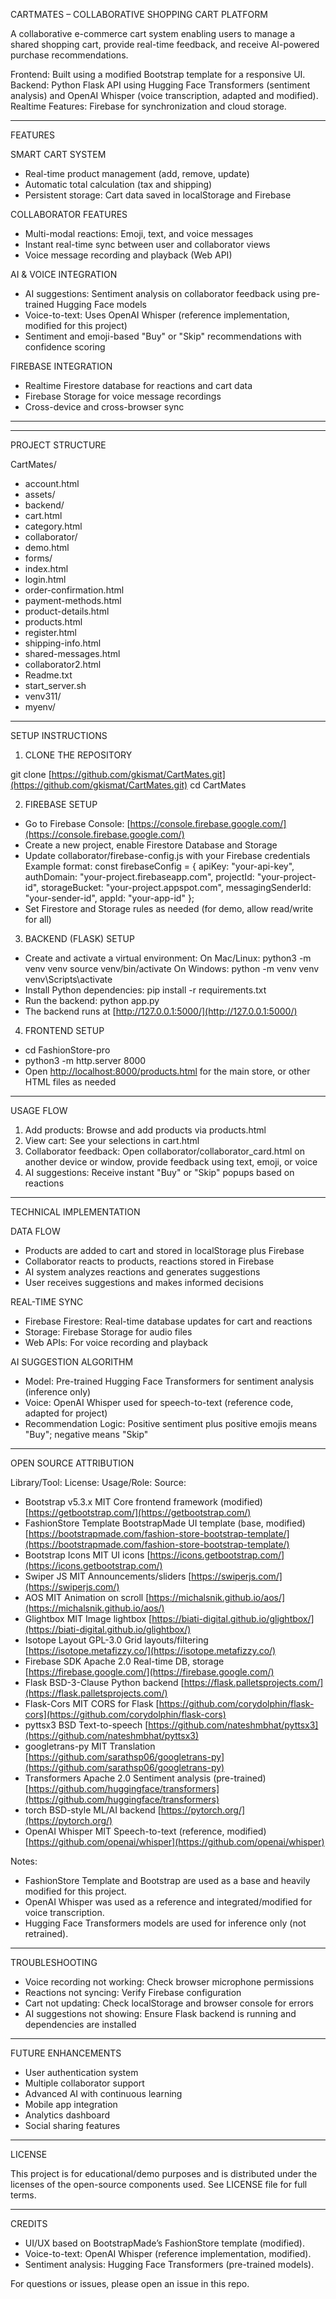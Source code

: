 
CARTMATES – COLLABORATIVE SHOPPING CART PLATFORM

A collaborative e-commerce cart system enabling users to manage a shared shopping cart, provide real-time feedback, and receive AI-powered purchase recommendations.

Frontend: Built using a modified Bootstrap template for a responsive UI.
Backend: Python Flask API using Hugging Face Transformers (sentiment analysis) and OpenAI Whisper (voice transcription, adapted and modified).
Realtime Features: Firebase for synchronization and cloud storage.

---

FEATURES

SMART CART SYSTEM

* Real-time product management (add, remove, update)
* Automatic total calculation (tax and shipping)
* Persistent storage: Cart data saved in localStorage and Firebase

COLLABORATOR FEATURES

* Multi-modal reactions: Emoji, text, and voice messages
* Instant real-time sync between user and collaborator views
* Voice message recording and playback (Web API)

AI & VOICE INTEGRATION

* AI suggestions: Sentiment analysis on collaborator feedback using pre-trained Hugging Face models
* Voice-to-text: Uses OpenAI Whisper (reference implementation, modified for this project)
* Sentiment and emoji-based "Buy" or "Skip" recommendations with confidence scoring

FIREBASE INTEGRATION

* Realtime Firestore database for reactions and cart data
* Firebase Storage for voice message recordings
* Cross-device and cross-browser sync

---




---

PROJECT STRUCTURE

CartMates/

* account.html
* assets/
* backend/
* cart.html
* category.html
* collaborator/
* demo.html
* forms/
* index.html
* login.html
* order-confirmation.html
* payment-methods.html
* product-details.html
* products.html
* register.html
* shipping-info.html
* shared-messages.html
* collaborator2.html
* Readme.txt
* start\_server.sh
* venv311/
* myenv/

---

SETUP INSTRUCTIONS

1. CLONE THE REPOSITORY

git clone [https://github.com/gkismat/CartMates.git](https://github.com/gkismat/CartMates.git)
cd CartMates

2. FIREBASE SETUP

* Go to Firebase Console: [https://console.firebase.google.com/](https://console.firebase.google.com/)
* Create a new project, enable Firestore Database and Storage
* Update collaborator/firebase-config.js with your Firebase credentials
  Example format:
  const firebaseConfig = {
  apiKey: "your-api-key",
  authDomain: "your-project.firebaseapp.com",
  projectId: "your-project-id",
  storageBucket: "your-project.appspot.com",
  messagingSenderId: "your-sender-id",
  appId: "your-app-id"
  };
* Set Firestore and Storage rules as needed (for demo, allow read/write for all)

3. BACKEND (FLASK) SETUP

* Create and activate a virtual environment:
  On Mac/Linux:
  python3 -m venv venv
  source venv/bin/activate
  On Windows:
  python -m venv venv
  venv\Scripts\activate
* Install Python dependencies:
  pip install -r requirements.txt
* Run the backend:
  python app.py
* The backend runs at [http://127.0.0.1:5000/](http://127.0.0.1:5000/)

4. FRONTEND SETUP

* cd FashionStore-pro
* python3 -m http.server 8000
* Open [http://localhost:8000/products.html](http://localhost:8000/products.html) for the main store, or other HTML files as needed

---

USAGE FLOW

1. Add products: Browse and add products via products.html
2. View cart: See your selections in cart.html
3. Collaborator feedback: Open collaborator/collaborator\_card.html on another device or window, provide feedback using text, emoji, or voice
4. AI suggestions: Receive instant "Buy" or "Skip" popups based on reactions

---

TECHNICAL IMPLEMENTATION

DATA FLOW

* Products are added to cart and stored in localStorage plus Firebase
* Collaborator reacts to products, reactions stored in Firebase
* AI system analyzes reactions and generates suggestions
* User receives suggestions and makes informed decisions

REAL-TIME SYNC

* Firebase Firestore: Real-time database updates for cart and reactions
* Storage: Firebase Storage for audio files
* Web APIs: For voice recording and playback

AI SUGGESTION ALGORITHM

* Model: Pre-trained Hugging Face Transformers for sentiment analysis (inference only)
* Voice: OpenAI Whisper used for speech-to-text (reference code, adapted for project)
* Recommendation Logic: Positive sentiment plus positive emojis means "Buy"; negative means "Skip"

---

OPEN SOURCE ATTRIBUTION

Library/Tool:    License:      Usage/Role:                            Source:

* Bootstrap v5.3.x        MIT         Core frontend framework (modified)           [https://getbootstrap.com/](https://getbootstrap.com/)
* FashionStore Template   BootstrapMade   UI template (base, modified)             [https://bootstrapmade.com/fashion-store-bootstrap-template/](https://bootstrapmade.com/fashion-store-bootstrap-template/)
* Bootstrap Icons         MIT         UI icons                                   [https://icons.getbootstrap.com/](https://icons.getbootstrap.com/)
* Swiper JS               MIT         Announcements/sliders                      [https://swiperjs.com/](https://swiperjs.com/)
* AOS                     MIT         Animation on scroll                        [https://michalsnik.github.io/aos/](https://michalsnik.github.io/aos/)
* Glightbox               MIT         Image lightbox                             [https://biati-digital.github.io/glightbox/](https://biati-digital.github.io/glightbox/)
* Isotope Layout          GPL-3.0     Grid layouts/filtering                     [https://isotope.metafizzy.co/](https://isotope.metafizzy.co/)
* Firebase SDK            Apache 2.0  Real-time DB, storage                      [https://firebase.google.com/](https://firebase.google.com/)
* Flask                   BSD-3-Clause Python backend                            [https://flask.palletsprojects.com/](https://flask.palletsprojects.com/)
* Flask-Cors              MIT         CORS for Flask                             [https://github.com/corydolphin/flask-cors](https://github.com/corydolphin/flask-cors)
* pyttsx3                 BSD         Text-to-speech                             [https://github.com/nateshmbhat/pyttsx3](https://github.com/nateshmbhat/pyttsx3)
* googletrans-py          MIT         Translation                                [https://github.com/sarathsp06/googletrans-py](https://github.com/sarathsp06/googletrans-py)
* Transformers            Apache 2.0  Sentiment analysis (pre-trained)           [https://github.com/huggingface/transformers](https://github.com/huggingface/transformers)
* torch                   BSD-style   ML/AI backend                              [https://pytorch.org/](https://pytorch.org/)
* OpenAI Whisper          MIT         Speech-to-text (reference, modified)        [https://github.com/openai/whisper](https://github.com/openai/whisper)

Notes:

* FashionStore Template and Bootstrap are used as a base and heavily modified for this project.
* OpenAI Whisper was used as a reference and integrated/modified for voice transcription.
* Hugging Face Transformers models are used for inference only (not retrained).

---

TROUBLESHOOTING

* Voice recording not working: Check browser microphone permissions
* Reactions not syncing: Verify Firebase configuration
* Cart not updating: Check localStorage and browser console for errors
* AI suggestions not showing: Ensure Flask backend is running and dependencies are installed

---

FUTURE ENHANCEMENTS

* User authentication system
* Multiple collaborator support
* Advanced AI with continuous learning
* Mobile app integration
* Analytics dashboard
* Social sharing features

---

LICENSE

This project is for educational/demo purposes and is distributed under the licenses of the open-source components used.
See LICENSE file for full terms.

---

CREDITS

* UI/UX based on BootstrapMade’s FashionStore template (modified).
* Voice-to-text: OpenAI Whisper (reference implementation, modified).
* Sentiment analysis: Hugging Face Transformers (pre-trained models).

For questions or issues, please open an issue in this repo.


